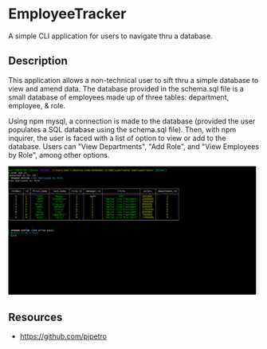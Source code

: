 # EmployeeTracker

A simple CLI application for users to navigate thru a database. 

## Description

This application allows a non-technical user to sift thru a simple database to view and amend data. The database provided in the schema.sql file is a small database of employees made up of three tables: department, employee, & role. 

Using npm mysql, a connection is made to the database (provided the user populates a SQL database using the schema.sql file). Then, with npm inquirer, the user is faced with a list of option to view or add to the database. Users can "View Departments", "Add Role", and "View Employees by Role", among other options.

![alt_text](https://github.com/knightmac19/EmployeeTracker/blob/master/employeeTracker1.png)

## Resources
- https://github.com/pjpetro
